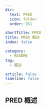 ```yaml
---
dir:
  text: PRED
  icon: folder
  order: 951

shortTitle: PRED
title: PRED 概述
index: false

category: 
  - README
tag:
  - 概述

article: false
timeline: false
---
```


## PRED 概述